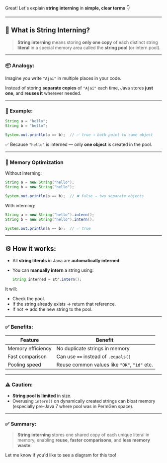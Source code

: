 Great! Let's explain **string interning** in **simple, clear terms** 👇

---

## 🔄 What is **String Interning**?

> **String interning** means storing **only one copy** of each distinct string **literal** in a special memory area called the **string pool** (or intern pool).

---

### 📦 Analogy:

Imagine you write `"Ajai"` in multiple places in your code.

Instead of storing **separate copies** of `"Ajai"` each time, Java stores **just one**, and **reuses it** wherever needed.

---

### 🧪 Example:

```java
String a = "hello";
String b = "hello";

System.out.println(a == b);  // ✅ true → both point to same object
```

✅ Because `"hello"` is interned — only **one object** is created in the pool.

---

### 🧵 Memory Optimization

Without interning:

```java
String a = new String("hello");
String b = new String("hello");

System.out.println(a == b);  // ❌ false → two separate objects
```

With interning:

```java
String a = new String("hello").intern();
String b = new String("hello").intern();

System.out.println(a == b);  // ✅ true
```

---

## ⚙️ How it works:

* All **string literals** in Java are **automatically interned**.
* You can **manually intern** a string using:

  ```java
  String interned = str.intern();
  ```

It will:

* Check the pool.
* If the string already exists → return that reference.
* If not → add the new string to the pool.

---

### ✅ Benefits:

| Feature           | Benefit                                      |
| ----------------- | -------------------------------------------- |
| Memory efficiency | No duplicate strings in memory               |
| Fast comparison   | Can use `==` instead of `.equals()`          |
| Pooling speed     | Reuse common values like `"OK"`, `"id"` etc. |

---

### ⚠️ Caution:

* **String pool is limited** in size.
* Overusing `intern()` on dynamically created strings can bloat memory (especially pre-Java 7 where pool was in PermGen space).

---

### ✅ Summary:

> **String interning** stores one shared copy of each unique literal in memory, enabling **reuse**, **faster comparisons**, and **less memory waste**.

Let me know if you'd like to see a diagram for this too!
